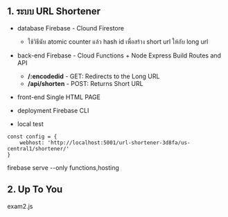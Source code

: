 ## 1. ระบบ URL Shortener

* database
Firebase - Clound Firestore
    * ใช้วิธีนับ atomic counter แล้ว hash id เพื่อสร้าง short url ให้กับ long url

* back-end
Firebase - Cloud Functions + Node Express Build Routes and API
    * **/:encodedid** - GET: Redirects to the Long URL
	* **/api/shorten** - POST: Returns Short URL

* front-end
Single HTML PAGE

* deployment
Firebase CLI

* local test
```
const config = {
    webhost: 'http://localhost:5001/url-shortener-3d8fa/us-central1/shortener/'
}
```
firebase serve --only functions,hosting


## 2. Up To You
exam2.js